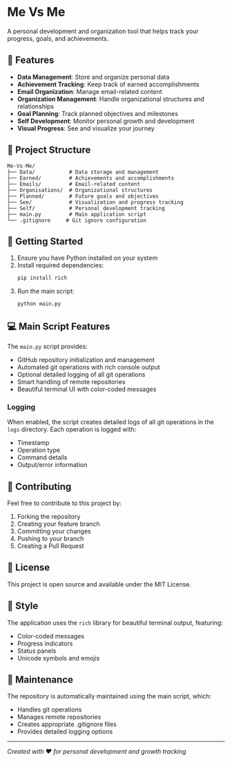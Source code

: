 # Me Vs Me

A personal development and organization tool that helps track your progress, goals, and achievements.

## 🌟 Features

- **Data Management**: Store and organize personal data
- **Achievement Tracking**: Keep track of earned accomplishments
- **Email Organization**: Manage email-related content
- **Organization Management**: Handle organizational structures and relationships
- **Goal Planning**: Track planned objectives and milestones
- **Self Development**: Monitor personal growth and development
- **Visual Progress**: See and visualize your journey

## 📁 Project Structure

```
Me-Vs-Me/
├── Data/           # Data storage and management
├── Earned/         # Achievements and accomplishments
├── Emails/         # Email-related content
├── Organisations/  # Organizational structures
├── Planned/        # Future goals and objectives
├── See/            # Visualization and progress tracking
├── Self/           # Personal development tracking
├── main.py         # Main application script
└── .gitignore     # Git ignore configuration
```

## 🚀 Getting Started

1. Ensure you have Python installed on your system
2. Install required dependencies:
   ```bash
   pip install rich
   ```
3. Run the main script:
   ```bash
   python main.py
   ```

## 💻 Main Script Features

The `main.py` script provides:
- GitHub repository initialization and management
- Automated git operations with rich console output
- Optional detailed logging of all git operations
- Smart handling of remote repositories
- Beautiful terminal UI with color-coded messages

### Logging

When enabled, the script creates detailed logs of all git operations in the `logs` directory. Each operation is logged with:
- Timestamp
- Operation type
- Command details
- Output/error information

## 🤝 Contributing

Feel free to contribute to this project by:
1. Forking the repository
2. Creating your feature branch
3. Committing your changes
4. Pushing to your branch
5. Creating a Pull Request

## 📝 License

This project is open source and available under the MIT License.

## 🎨 Style

The application uses the `rich` library for beautiful terminal output, featuring:
- Color-coded messages
- Progress indicators
- Status panels
- Unicode symbols and emojis

## 🔧 Maintenance

The repository is automatically maintained using the main script, which:
- Handles git operations
- Manages remote repositories
- Creates appropriate .gitignore files
- Provides detailed logging options

---
*Created with ♥ for personal development and growth tracking*
